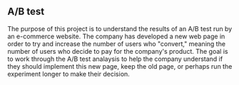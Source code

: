 ## A/B test

The purpose of this project is to understand the results of an A/B test run by an e-commerce website. 
The company has developed a new web page in order to try and increase the number of users who "convert," meaning the number of users who decide to pay for the company's product.
The goal is to work through the A/B test analaysis to help the company understand if they should implement this new page, keep the old page, or perhaps run the experiment longer to make their decision.
